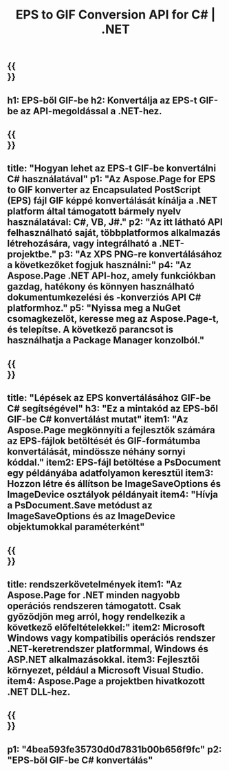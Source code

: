 ﻿---
translation: true
template: /_templates/_conversion-child-net.md
title: EPS to GIF Conversion API for C# |  .NET
url: /net/conversion/eps-to-gif/
description: Mintakód az EPS-ből GIF C# konvertáláshoz. Használjon API-példakódot az EPS-fájlok kötegelt GIF-átalakításához VB.NET-en, Asp.NET-en vagy bármely .NET-alapú alkalmazáson belül.
informat: EPS
outformat: GIF
otherformats: XPS PS
---

{{<section banner>}}
---
h1: EPS-ből GIF-be
h2: Konvertálja az EPS-t GIF-be az API-megoldással a .NET-hez.
---

{{<section overview>}}
---
title: "Hogyan lehet az EPS-t GIF-be konvertálni C# használatával"
p1: "Az Aspose.Page for EPS to GIF konverter az Encapsulated PostScript (EPS) fájl GIF képpé konvertálását kínálja a .NET platform által támogatott bármely nyelv használatával: C#, VB, J#."
p2: "Az itt látható API felhasználható saját, többplatformos alkalmazás létrehozására, vagy integrálható a .NET-projektbe."
p3: "Az XPS PNG-re konvertálásához a következőket fogjuk használni:"
p4: "Az Aspose.Page .NET API-hoz, amely funkciókban gazdag, hatékony és könnyen használható dokumentumkezelési és -konverziós API C# platformhoz."
p5: "Nyissa meg a NuGet csomagkezelőt, keresse meg az Aspose.Page-t, és telepítse. A következő parancsot is használhatja a Package Manager konzolból."
---

{{<section feature1>}}
---
title: "Lépések az EPS konvertálásához GIF-be C# segítségével"
h3: "Ez a mintakód az EPS-ből GIF-be C# konvertálást mutat"
item1: "Az Aspose.Page megkönnyíti a fejlesztők számára az EPS-fájlok betöltését és GIF-formátumba konvertálását, mindössze néhány sornyi kóddal."
item2: EPS-fájl betöltése a PsDocument egy példányába adatfolyamon keresztül
item3: Hozzon létre és állítson be ImageSaveOptions és ImageDevice osztályok példányait
item4: "Hívja a PsDocument.Save metódust az ImageSaveOptions és az ImageDevice objektumokkal paraméterként"
---

{{<section feature2>}}
---
title: rendszerkövetelmények
item1: "Az Aspose.Page for .NET minden nagyobb operációs rendszeren támogatott. Csak győződjön meg arról, hogy rendelkezik a következő előfeltételekkel:"
item2: Microsoft Windows vagy kompatibilis operációs rendszer .NET-keretrendszer platformmal, Windows és ASP.NET alkalmazásokkal.
item3: Fejlesztői környezet, például a Microsoft Visual Studio.
item4: Aspose.Page a projektben hivatkozott .NET DLL-hez.
---

{{<section gist>}}
---
p1: "4bea593fe35730d0d7831b00b656f9fc"
p2: "EPS-ből GIF-be C# konvertálás"
---
